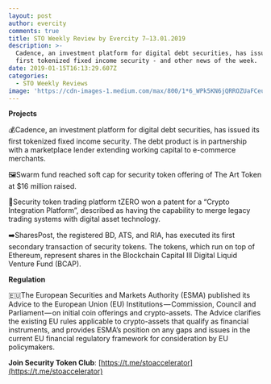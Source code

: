 ```yaml
---
layout: post
author: evercity
comments: true
title: STO Weekly Review by Evercity 7–13.01.2019
description: >-
  Cadence, an investment platform for digital debt securities, has issued its
  first tokenized fixed income security - and other news of the week.
date: 2019-01-15T16:13:29.607Z
categories:
  - STO Weekly Reviews
image: 'https://cdn-images-1.medium.com/max/800/1*6_WPk5KN6jQRROZUaFCeuA.png'
---
```


**Projects**

💰Cadence, an investment platform for digital debt securities, has issued its first tokenized fixed income security. The debt product is in partnership with a marketplace lender extending working capital to e-commerce merchants.

🖼Swarm fund reached soft cap for security token offering of The Art Token at $16 million raised.

📝Security token trading platform tZERO won a patent for a “Crypto Integration Platform”, described as having the capability to merge legacy trading systems with digital asset technology.

➡️SharesPost, the registered BD, ATS, and RIA, has executed its first secondary transaction of security tokens. The tokens, which run on top of Ethereum, represent shares in the Blockchain Capital III Digital Liquid Venture Fund (BCAP).

**Regulation**

🇪🇺The European Securities and Markets Authority (ESMA) published its Advice to the European Union (EU) Institutions — Commission, Council and Parliament — on initial coin offerings and crypto-assets. The Advice clarifies the existing EU rules applicable to crypto-assets that qualify as financial instruments, and provides ESMA’s position on any gaps and issues in the current EU financial regulatory framework for consideration by EU policymakers.

**Join Security Token Club**: [https://t.me/stoaccelerator](https://t.me/stoaccelerator)
